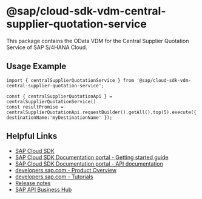 # @sap/cloud-sdk-vdm-central-supplier-quotation-service

This package contains the OData VDM for the Central Supplier Quotation Service of SAP S/4HANA Cloud.

## Usage Example
```
import { centralSupplierQuotationService } from '@sap/cloud-sdk-vdm-central-supplier-quotation-service';

const { centralSupplierQuotationApi } = centralSupplierQuotationService()
const resultPromise = centralSupplierQuotationApi.requestBuilder().getAll().top(5).execute({ destinationName:'myDestinationName' });

```

## Helpful Links

- [SAP Cloud SDK](https://github.com/SAP/cloud-sdk-js)
- [SAP Cloud SDK Documentation portal - Getting started guide](https://sap.github.io/cloud-sdk/docs/js/getting-started)
- [SAP Cloud SDK Documentation portal - API documentation](https://sap.github.io/cloud-sdk/docs/js/api)
- [developers.sap.com - Product Overview](https://developers.sap.com/topics/cloud-sdk.html)
- [developers.sap.com - Tutorials](https://developers.sap.com/tutorial-navigator.html?tag=software-product:technology-platform/sap-cloud-sdk&tag=tutorial:type/tutorial&tag=programming-tool:javascript)
- [Release notes](https://help.sap.com/doc/2324e9c3b28748a4ae2ad08166d77675/1.0/en-US/js-index.html)
- [SAP API Business Hub](https://api.sap.com/)
